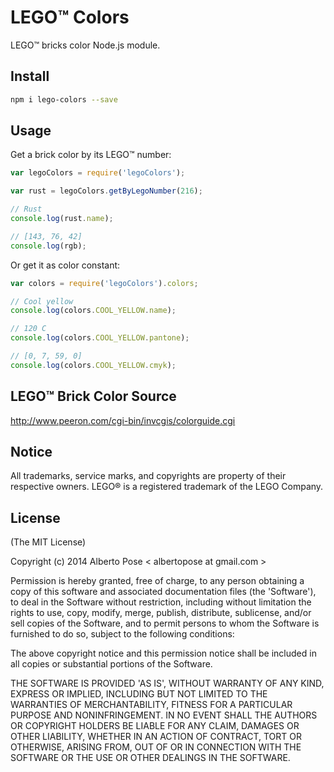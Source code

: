 # LEGO™ Colors
LEGO™ bricks color Node.js module.

## Install

```sh
npm i lego-colors --save
```

## Usage

Get a brick color by its LEGO™ number:
```js
var legoColors = require('legoColors');

var rust = legoColors.getByLegoNumber(216);

// Rust
console.log(rust.name);

// [143, 76, 42]
console.log(rgb);
```

Or get it as color constant:

```js
var colors = require('legoColors').colors;

// Cool yellow
console.log(colors.COOL_YELLOW.name);

// 120 C
console.log(colors.COOL_YELLOW.pantone);

// [0, 7, 59, 0]
console.log(colors.COOL_YELLOW.cmyk);
```

## LEGO™ Brick Color Source
http://www.peeron.com/cgi-bin/invcgis/colorguide.cgi

## Notice

All trademarks, service marks, and copyrights are property of their respective owners. LEGO® is a registered trademark of the LEGO Company.

## License
(The MIT License)

Copyright (c) 2014 Alberto Pose < albertopose at gmail.com >

Permission is hereby granted, free of charge, to any person obtaining a copy of this software and associated documentation files (the 'Software'), to deal in the Software without restriction, including without limitation the rights to use, copy, modify, merge, publish, distribute, sublicense, and/or sell copies of the Software, and to permit persons to whom the Software is furnished to do so, subject to the following conditions:

The above copyright notice and this permission notice shall be included in all copies or substantial portions of the Software.

THE SOFTWARE IS PROVIDED 'AS IS', WITHOUT WARRANTY OF ANY KIND, EXPRESS OR IMPLIED, INCLUDING BUT NOT LIMITED TO THE WARRANTIES OF MERCHANTABILITY, FITNESS FOR A PARTICULAR PURPOSE AND NONINFRINGEMENT. IN NO EVENT SHALL THE AUTHORS OR COPYRIGHT HOLDERS BE LIABLE FOR ANY CLAIM, DAMAGES OR OTHER LIABILITY, WHETHER IN AN ACTION OF CONTRACT, TORT OR OTHERWISE, ARISING FROM, OUT OF OR IN CONNECTION WITH THE SOFTWARE OR THE USE OR OTHER DEALINGS IN THE SOFTWARE.

